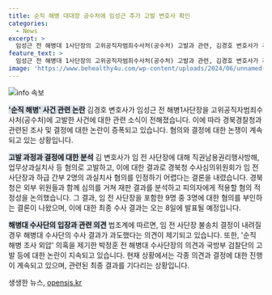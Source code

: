 ```yaml
---
title: 순직 해병 대대장 공수처에 임성근 추가 고발 변호사 확인
categories:
  - News
excerpt: >
  임성근 전 해병대 1사단장의 고위공직자범죄수사처(공수처) 고발과 관련, 김경호 변호사가 추가 고발하면서 사건 조사가 복잡해지고 있는 가운데, 경북 경찰청의 수사심의위원회 결정에 따라 과실치사 혐의를 받는 피의자 9명 중 6명은 과실 치사 혐의로 송치되었으며, 임 전 사단장 등 3명은 혐의가 없다는 결론이 나왔다. 하지만 이에 따라야 할 의무는 없으며, 최종 수사 결과 발표를 앞둔 상황에서 임 전 사단장의 송치 여부도 결정될 것으로 보인다. 이에 대한 눈길이 모아지고 있는 가운데, ‘순직 해병 조사 외압’ 의혹이 제기되고 있다.
feature_text: >
  임성근 전 해병대 1사단장의 고위공직자범죄수사처(공수처) 고발과 관련, 김경호 변호사가 추가 고발하면서 사건 조사가 복잡해지고 있는 가운데, 경북 경찰청의 수사심의위원회 결정에 따라 과실치사 혐의를 받는 피의자 9명 중 6명은 과실 치사 혐의로 송치되었으며, 임 전 사단장 등 3명은 혐의가 없다는 결론이 나왔다. 하지만 이에 따라야 할 의무는 없으며, 최종 수사 결과 발표를 앞둔 상황에서 임 전 사단장의 송치 여부도 결정될 것으로 보인다. 이에 대한 눈길이 모아지고 있는 가운데, ‘순직 해병 조사 외압’ 의혹이 제기되고 있다.
image: 'https://www.behealthy4u.com/wp-content/uploads/2024/06/unnamed-file.png'
---
```


<p><img src="https://www.behealthy4u.com/wp-content/uploads/2024/06/unnamed-file.png" alt="info 속보" /></p>

<p><b><span style="background-color: #21538527;">'순직 해병' 사건 관련 논란</span></b>
김경호 변호사가 임성근 전 해병1사단장을 고위공직자범죄수사처(공수처)에 고발한 사건에 대한 관련 소식이 전해졌습니다. 이에 따라 경북경찰청과 관련된 조사 및 결정에 대한 논란이 증폭되고 있습니다. 혐의와 결정에 대한 논쟁이 계속되고 있는 상황입니다.</p>

<p><b><span style="background-color: #21538527;">고발 과정과 결정에 대한 분석</span></b>
김 변호사가 임 전 사단장에 대해 직권남용권리행사방해, 업무상과실치사 등 혐의로 고발하고, 이에 대한 결과로 경북청 수사심의위원회가 임 전 사단장과 하급 간부 2명의 과실치사 혐의를 인정하기 어렵다는 결론을 내렸습니다. 경북청은 외부 위원들과 함께 심의를 거쳐 재판 결과를 분석하고 피의자에게 적용할 혐의 적정성을 논의했습니다. 그 결과, 임 전 사단장을 포함한 9명 중 3명에 대한 혐의를 부인하는 결론이 나왔으며, 이에 대한 최종 수사 결과는 오는 8일에 발표될 예정입니다.</p>

<p><b><span style="background-color: #21538527;">해병대 수사단의 입장과 관련 의견</span></b>
법조계에 따르면, 임 전 사단장 불송치 결정이 내려질 경우 해병대 수사단의 수사 결과가 과도했다는 의견이 제기되고 있습니다. 또한, '순직 해병 조사 외압' 의혹을 제기한 박정훈 전 해병대 수사단장의 의견과 국방부 검찰단의 고발 등에 대한 논란이 지속되고 있습니다. 현재 상황에서는 각종 의견과 결정에 대한 진행이 계속되고 있으며, 관련된 최종 결과를 기다리는 상황입니다.</p>
생생한 뉴스, <a href="https://opensis.kr" rel="dofollow">opensis.kr</a>


